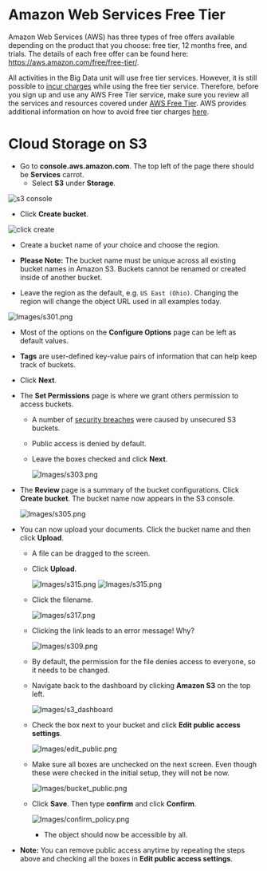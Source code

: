 # Amazon Web Services Free Tier
Amazon Web Services (AWS) has three types of free offers available depending on the product that you choose: free tier, 12 months free, and trials. The details of each free offer can be found here: https://aws.amazon.com/free/free-tier/.

All activities in the Big Data unit will use free tier services. However, it is still possible to [incur charges](https://aws.amazon.com/getting-started/hands-on/control-your-costs-free-tier-budgets/) while using the free tier service. Therefore, before you sign up and use any AWS Free Tier service, make sure you review all the services and resources covered under [AWS Free Tier](https://aws.amazon.com/free/). AWS provides additional information on how to avoid free tier charges [here](https://aws.amazon.com/getting-started/hands-on/control-your-costs-free-tier-budgets/).


# Cloud Storage on S3

* Go to **console.aws.amazon.com**. The top left of the page there should be **Services** carrot.
  * Select **S3** under **Storage**.

![s3 console](Images/S3-1.PNG)

* Click **Create bucket**.

![click create](Images/S3-2.png)

* Create a bucket name of your choice and choose the region.

* **Please Note:** The bucket name must be unique across all existing bucket names in Amazon S3. Buckets cannot be renamed or created inside of another bucket.

* Leave the region as the default, e.g. `US East (Ohio)`. Changing the region will change the object URL used in all examples today.

![Images/s301.png](Images/S3-3.png)

* Most of the options on the **Configure Options** page can be left as default values.

* **Tags** are user-defined key-value pairs of information that can help keep track of buckets.

* Click **Next**.

* The **Set Permissions** page is where we grant others permission to access buckets.

  * A number of [security breaches](https://securityboulevard.com/2018/01/leaky-buckets-10-worst-amazon-s3-breaches/) were caused by unsecured S3 buckets.
  
  * Public access is denied by default.

  * Leave the boxes checked and click **Next**.

    ![Images/s303.png](Images/s303.png)

* The **Review** page is a summary of the bucket configurations. Click **Create bucket**. The bucket name now appears in the S3 console.

    ![Images/s305.png](Images/s305.png)

* You can now upload your documents. Click the bucket name and then click **Upload**.

  * A file can be dragged to the screen.

  * Click **Upload**.

    ![Images/s315.png](Images/S3-4.png)
    ![Images/s315.png](Images/S3-5.png)

  * Click the filename.

    ![Images/s317.png](Images/S3-6.png)

  * Clicking the link leads to an error message! Why?

    ![Images/s309.png](Images/s309.png)

  * By default, the permission for the file denies access to everyone, so it needs to be changed.

  * Navigate back to the dashboard by clicking **Amazon S3** on the top left.

    ![Images/s3_dashboard](Images/S3-7.png)

  * Check the box next to your bucket and click **Edit public access settings**.

    ![Images/edit_public.png](Images/S3-8.png)

  * Make sure all boxes are unchecked on the next screen. Even though these were checked in the initial setup, they will not be now.

    ![Images/bucket_public.png](Images/bucket_policy.png)

  * Click **Save**. Then type **confirm** and click **Confirm**.

    ![Images/confirm_policy.png](Images/confirm_policy.png)

    * The object should now be accessible by all.


* **Note:** You can remove public access anytime by repeating the steps above and checking all the boxes in **Edit public access settings**.
